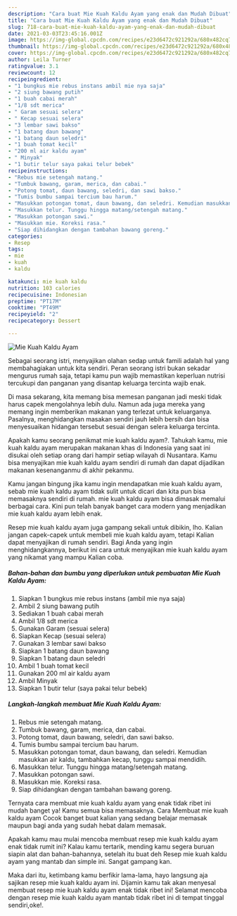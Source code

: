 ```yaml
---
description: "Cara buat Mie Kuah Kaldu Ayam yang enak dan Mudah Dibuat"
title: "Cara buat Mie Kuah Kaldu Ayam yang enak dan Mudah Dibuat"
slug: 718-cara-buat-mie-kuah-kaldu-ayam-yang-enak-dan-mudah-dibuat
date: 2021-03-03T23:45:16.001Z
image: https://img-global.cpcdn.com/recipes/e23d6472c921292a/680x482cq70/mie-kuah-kaldu-ayam-foto-resep-utama.jpg
thumbnail: https://img-global.cpcdn.com/recipes/e23d6472c921292a/680x482cq70/mie-kuah-kaldu-ayam-foto-resep-utama.jpg
cover: https://img-global.cpcdn.com/recipes/e23d6472c921292a/680x482cq70/mie-kuah-kaldu-ayam-foto-resep-utama.jpg
author: Leila Turner
ratingvalue: 3.1
reviewcount: 12
recipeingredient:
- "1 bungkus mie rebus instans ambil mie nya saja"
- "2 siung bawang putih"
- "1 buah cabai merah"
- "1/8 sdt merica"
- " Garam sesuai selera"
- " Kecap sesuai selera"
- "3 lembar sawi bakso"
- "1 batang daun bawang"
- "1 batang daun seledri"
- "1 buah tomat kecil"
- "200 ml air kaldu ayam"
- " Minyak"
- "1 butir telur saya pakai telur bebek"
recipeinstructions:
- "Rebus mie setengah matang."
- "Tumbuk bawang, garam, merica, dan cabai."
- "Potong tomat, daun bawang, seledri, dan sawi bakso."
- "Tumis bumbu sampai tercium bau harum."
- "Masukkan potongan tomat, daun bawang, dan seledri. Kemudian masukkan air kaldu, tambahkan kecap, tunggu sampai mendidih."
- "Masukkan telur. Tunggu hingga matang/setengah matang."
- "Masukkan potongan sawi."
- "Masukkan mie. Koreksi rasa."
- "Siap dihidangkan dengan tambahan bawang goreng."
categories:
- Resep
tags:
- mie
- kuah
- kaldu

katakunci: mie kuah kaldu 
nutrition: 103 calories
recipecuisine: Indonesian
preptime: "PT17M"
cooktime: "PT49M"
recipeyield: "2"
recipecategory: Dessert

---
```



![Mie Kuah Kaldu Ayam](https://img-global.cpcdn.com/recipes/e23d6472c921292a/680x482cq70/mie-kuah-kaldu-ayam-foto-resep-utama.jpg)

Sebagai seorang istri, menyajikan olahan sedap untuk famili adalah hal yang membahagiakan untuk kita sendiri. Peran seorang istri bukan sekadar mengurus rumah saja, tetapi kamu pun wajib memastikan keperluan nutrisi tercukupi dan panganan yang disantap keluarga tercinta wajib enak.

Di masa  sekarang, kita memang bisa memesan panganan jadi meski tidak harus capek mengolahnya lebih dulu. Namun ada juga mereka yang memang ingin memberikan makanan yang terlezat untuk keluarganya. Pasalnya, menghidangkan masakan sendiri jauh lebih bersih dan bisa menyesuaikan hidangan tersebut sesuai dengan selera keluarga tercinta. 



Apakah kamu seorang penikmat mie kuah kaldu ayam?. Tahukah kamu, mie kuah kaldu ayam merupakan makanan khas di Indonesia yang saat ini disukai oleh setiap orang dari hampir setiap wilayah di Nusantara. Kamu bisa menyajikan mie kuah kaldu ayam sendiri di rumah dan dapat dijadikan makanan kesenanganmu di akhir pekanmu.

Kamu jangan bingung jika kamu ingin mendapatkan mie kuah kaldu ayam, sebab mie kuah kaldu ayam tidak sulit untuk dicari dan kita pun bisa memasaknya sendiri di rumah. mie kuah kaldu ayam bisa dimasak memalui berbagai cara. Kini pun telah banyak banget cara modern yang menjadikan mie kuah kaldu ayam lebih enak.

Resep mie kuah kaldu ayam juga gampang sekali untuk dibikin, lho. Kalian jangan capek-capek untuk membeli mie kuah kaldu ayam, tetapi Kalian dapat menyajikan di rumah sendiri. Bagi Anda yang ingin menghidangkannya, berikut ini cara untuk menyajikan mie kuah kaldu ayam yang nikamat yang mampu Kalian coba.

<!--inarticleads1-->

##### Bahan-bahan dan bumbu yang diperlukan untuk pembuatan Mie Kuah Kaldu Ayam:

1. Siapkan 1 bungkus mie rebus instans (ambil mie nya saja)
1. Ambil 2 siung bawang putih
1. Sediakan 1 buah cabai merah
1. Ambil 1/8 sdt merica
1. Gunakan  Garam (sesuai selera)
1. Siapkan  Kecap (sesuai selera)
1. Gunakan 3 lembar sawi bakso
1. Siapkan 1 batang daun bawang
1. Siapkan 1 batang daun seledri
1. Ambil 1 buah tomat kecil
1. Gunakan 200 ml air kaldu ayam
1. Ambil  Minyak
1. Siapkan 1 butir telur (saya pakai telur bebek)




<!--inarticleads2-->

##### Langkah-langkah membuat Mie Kuah Kaldu Ayam:

1. Rebus mie setengah matang.
1. Tumbuk bawang, garam, merica, dan cabai.
1. Potong tomat, daun bawang, seledri, dan sawi bakso.
1. Tumis bumbu sampai tercium bau harum.
1. Masukkan potongan tomat, daun bawang, dan seledri. Kemudian masukkan air kaldu, tambahkan kecap, tunggu sampai mendidih.
1. Masukkan telur. Tunggu hingga matang/setengah matang.
1. Masukkan potongan sawi.
1. Masukkan mie. Koreksi rasa.
1. Siap dihidangkan dengan tambahan bawang goreng.




Ternyata cara membuat mie kuah kaldu ayam yang enak tidak ribet ini mudah banget ya! Kamu semua bisa memasaknya. Cara Membuat mie kuah kaldu ayam Cocok banget buat kalian yang sedang belajar memasak maupun bagi anda yang sudah hebat dalam memasak.

Apakah kamu mau mulai mencoba membuat resep mie kuah kaldu ayam enak tidak rumit ini? Kalau kamu tertarik, mending kamu segera buruan siapin alat dan bahan-bahannya, setelah itu buat deh Resep mie kuah kaldu ayam yang mantab dan simple ini. Sangat gampang kan. 

Maka dari itu, ketimbang kamu berfikir lama-lama, hayo langsung aja sajikan resep mie kuah kaldu ayam ini. Dijamin kamu tak akan menyesal membuat resep mie kuah kaldu ayam enak tidak ribet ini! Selamat mencoba dengan resep mie kuah kaldu ayam mantab tidak ribet ini di tempat tinggal sendiri,oke!.

